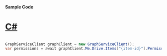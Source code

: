 #### Sample Code
# [C#](#tab/Csharp)

```C#

GraphServiceClient graphClient = new GraphServiceClient();
var permissions = await graphClient.Me.Drive.Items["{item-id}"].Permissions.Request().GetAsync();

```